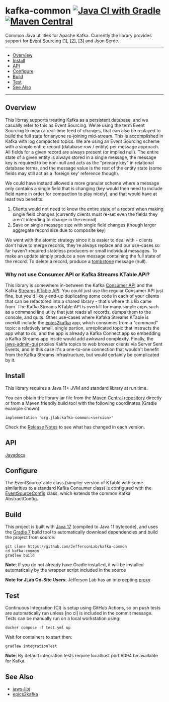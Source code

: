 # kafka-common [![Java CI with Gradle](https://github.com/JeffersonLab/kafka-common/actions/workflows/ci.yml/badge.svg)](https://github.com/JeffersonLab/kafka-common/actions/workflows/ci.yml) [![Maven Central](https://badgen.net/maven/v/maven-central/org.jlab/kafka-common)](https://repo1.maven.org/maven2/org/jlab/kafka-common/)

Common Java utilities for Apache Kafka.  Currently the library provides support for [Event Sourcing](https://martinfowler.com/eaaDev/EventSourcing.html) [[1](https://www.confluent.io/blog/okay-store-data-apache-kafka/)], [[2](https://www.confluent.io/blog/publishing-apache-kafka-new-york-times/)], [[3](https://www.confluent.io/blog/event-sourcing-cqrs-stream-processing-apache-kafka-whats-connection/)] and Json Serde. 

---
- [Overview](https://github.com/JeffersonLab/kafka-common#overview)
- [Install](https://github.com/JeffersonLab/kafka-common#install)
- [API](https://github.com/JeffersonLab/kafka-common#api)
- [Configure](https://github.com/JeffersonLab/kafka-common#configure)
- [Build](https://github.com/JeffersonLab/kafka-common#build)
- [Test](https://github.com/JeffersonLab/kafka-common#test)
- [See Also](https://github.com/JeffersonLab/kafka-common#see-also)
---

## Overview
This librray supports treating Kafka as a persistent database, and we casually refer to this as Event Sourcing.   We're using the term Event Sourcing to mean a real-time feed of changes, that can also be replayed to build the full state for anyone re-joining mid-stream.  This is accomplished in Kafka with log compacted topics. We are using an Event Sourcing scheme with a simple entire record (database row / entity) per message approach.  All fields for a given record are always present (or implied null). The entire state of a given entity is always stored in a single message, the message key is required to be non-null and acts as the "primary key" in relational database terms, and the message value is the rest of the entity state (some fields may still act as a 'foreign key' reference though). 

We could have instead allowed a more granular scheme where a message only contains a single field that is changing (key would then need to include field name in order for compaction to play nicely), and that would have at least two benefits: 
  1. Clients would not need to know the entire state of a record when making single field changes (currently clients must re-set even the fields they aren't intending to change in the record)
  1. Save on single message size with single field changes (though larger aggregate record size due to composite key) 
 
We went with the atomic strategy since it is easier to deal with - clients don't have to merge records, they're always replace and our use-cases so far haven't required stateless producers or small individual messages.   To make an update simply produce a new message containing the full state of the record.  To delete a record, produce a [tombstone](https://kafka.apache.org/documentation.html#compaction) message (null).

### Why not use Consumer API or Kafka Streams KTable API?
This library is somewhere in-between the Kafka [Consumer API](https://kafka.apache.org/documentation/#consumerapi) and the Kafka [Streams KTable API](https://kafka.apache.org/32/documentation/streams/).  You could just use the regular Consumer API just fine, but you'd likely end-up duplicating some code in each of your clients that can be refactored into a shared library - that's where this lib came from.   The Kafka Streams KTable API is overkill for many simple apps such as a command line utilty that just reads all records, dumps them to the console, and quits.    Other use-cases where Kafaka Streams KTable is overkill include the [epics2kafka](https://github.com/JeffersonLab/epics2kafka) app, which consumes from a "command" topic: a relatively small, single partion, unreplicated topic that instructs the app what to do, and the app is already a Kafka Connect app so embedding a Kafka Streams app inside would add awkward complexity.  Finally, the [jaws-admin-gui](https://github.com/JeffersonLab/jaws-admin-gui) proxies Kakfa topics to web browser clients via Server Sent Events, and in this case it's a one-to-one connection that wouldn't benefit from the Kafka Streams infrastructure, but would certainly be complicated by it.

## Install

This library requires a Java 11+ JVM and standard library at run time.

You can obtain the library jar file from the [Maven Central repository](https://repo1.maven.org/maven2/org/jlab/kafka-common) directly or from a Maven friendly build tool with the following coordinates (Gradle example shown):
```
implementation 'org.jlab:kafka-common:<version>'
```
Check the [Release Notes](https://github.com/JeffersonLab/kafka-common/releases) to see what has changed in each version.

## API
[Javadocs](https://jeffersonlab.github.io/kafka-common)

## Configure
The EventSourceTable class (simplier version of KTable with some similarities to a standard Kafka Consumer class) is configured with the [EventSourceConfig](https://github.com/JeffersonLab/kafka-common/blob/main/src/main/java/org/jlab/kafka/eventsource/EventSourceConfig.java) class, which extends the common Kafka AbstractConfig.

## Build
This project is built with [Java 17](https://adoptium.net/) (compiled to Java 11 bytecode), and uses the [Gradle 7](https://gradle.org/) build tool to automatically download dependencies and build the project from source:

```
git clone https://github.com/JeffersonLab/kafka-common
cd kafka-common
gradlew build
```
**Note**: If you do not already have Gradle installed, it will be installed automatically by the wrapper script included in the source

**Note for JLab On-Site Users**: Jefferson Lab has an intercepting [proxy](https://gist.github.com/slominskir/92c25a033db93a90184a5994e71d0b78)

## Test
Continuous Integration (CI) is setup using GitHub Actions, so on push tests are automatically run unless [no ci] is included in the commit message. Tests can be manually run on a local workstation using:
```
docker compose -f test.yml up
```

Wait for containers to start then:
```
gradlew integrationTest
```

**Note**: By default integration tests require localhost port 9094 be available for Kafka.

## See Also
- [jaws-libj](https://github.com/JeffersonLab/jaws-libj)
- [epics2kafka](https://github.com/JeffersonLab/epics2kafka)
